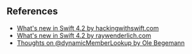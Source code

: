 ## References

* [What's new in Swift 4.2 by hackingwithswift.com](https://www.hackingwithswift.com/articles/77/whats-new-in-swift-4-2)
* [What's new in Swift 4.2 by raywenderlich.com](https://www.raywenderlich.com/194066/whats-new-in-swift-4-2)
* [Thoughts on @dynamicMemberLookup by Ole Begemann](https://oleb.net/blog/2018/06/dynamic-member-lookup/)
